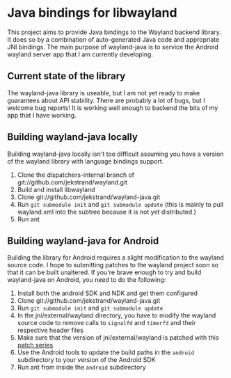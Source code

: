 # Java bindings for libwayland

This project aims to provide Java bindings to the Wayland backend library.
It does so by a combination of auto-generated Java code and appropriate JNI
bindings.  The main purpose of wayland-java is to service the Android
wayland server app that I am currently developing.

## Current state of the library

The wayland-java library is useable, but I am not yet ready to make guarantees
about API stability.  There are probably a lot of bugs, but I welcome bug
reports! It is working well enough to backend the bits of my app that I have
working.

## Building wayland-java locally

Building wayland-java locally isn't too difficult assuming you have a
version of the wayland library with language bindings support.

1. Clone the dispatchers-internal branch of git://github.com/jekstrand/wayland.git
2. Build and install libwayland
3. Clone git://github.com/jekstrand/wayland-java.git
4. Run `git submodule init` and `git submodule update` (this is mainly to pull
   wayland.xml into the subtree because it is not yet distributed.)
5. Run ant

## Building wayland-java for Android

Building the library for Android requires a slight modification to the wayland
source code.  I hope to submitting patches to the wayland project soon so that
it can be built unaltered. If you're brave enough to try and build wayland-java
on Android, you need to do the following:

1. Install both the android SDK and NDK and get them configured
2. Clone git://github.com/jekstrand/wayland-java.git
3. Run `git submodule init` and `git submodule update`
4. In the jni/external/wayland directory, you have to modify the wayland source
   code to remove calls to `signalfd` and `timerfd` and their respective header
   files
5. Make sure that the version of jni/external/wayland is patched with this
   [patch series][1]
6. Use the Android tools to update the build paths in the `android`
   subdirectory to your version of the Android SDK
7. Run ant from inside the `android` subdirectory

[1]: http://lists.freedesktop.org/archives/wayland-devel/2013-February/007473.html


